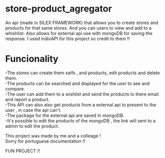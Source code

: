 # store-product_agregator

An api (made in SILEX FRAMEWORK) that allows you to create stores and products for that same stores. And you can users to view and add to a whishlist.
Also allows for external api use with mongoDB for saving the response. I used indixAPI for this project so credit to them !!

# Funcionality

-The stores can create them selfs , and products, edit products and delete them.  
-The products can be searched and displayed for the user to see and compare.  
-The user can add them to a wishlist and send the products to there email and report a product.   
-This API can also also get products from a external api to present to the user , in case the api can't.  
-The package for the external api are saved in mongoDB.  
-It's possible to edit the products of the mongoDB , the link will sent to a admin to edit the product.  
  
  
This project was made by me and a colleage !  
Sorry for portuguese documentation !!  


FUN PROJECT !!

